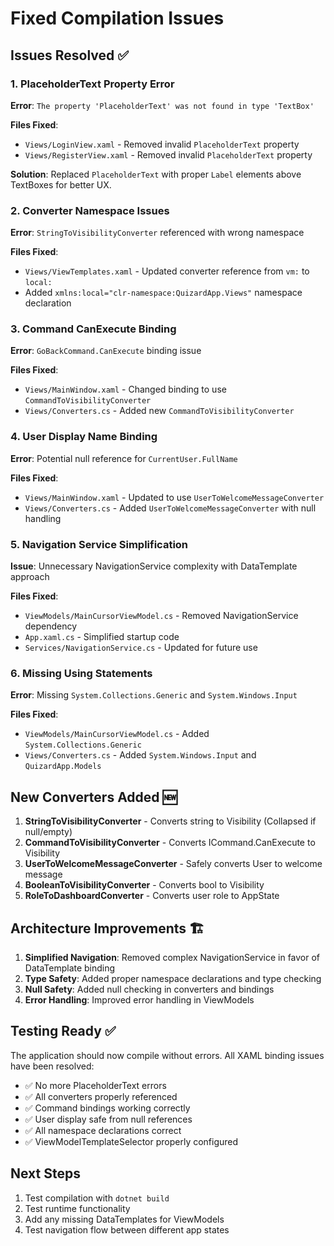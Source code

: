 # Fixed Compilation Issues

## Issues Resolved ✅

### 1. PlaceholderText Property Error
**Error**: `The property 'PlaceholderText' was not found in type 'TextBox'`

**Files Fixed**:
- `Views/LoginView.xaml` - Removed invalid `PlaceholderText` property
- `Views/RegisterView.xaml` - Removed invalid `PlaceholderText` property

**Solution**: Replaced `PlaceholderText` with proper `Label` elements above TextBoxes for better UX.

### 2. Converter Namespace Issues
**Error**: `StringToVisibilityConverter` referenced with wrong namespace

**Files Fixed**:
- `Views/ViewTemplates.xaml` - Updated converter reference from `vm:` to `local:`
- Added `xmlns:local="clr-namespace:QuizardApp.Views"` namespace declaration

### 3. Command CanExecute Binding
**Error**: `GoBackCommand.CanExecute` binding issue

**Files Fixed**:
- `Views/MainWindow.xaml` - Changed binding to use `CommandToVisibilityConverter`
- `Views/Converters.cs` - Added new `CommandToVisibilityConverter`

### 4. User Display Name Binding
**Error**: Potential null reference for `CurrentUser.FullName`

**Files Fixed**:
- `Views/MainWindow.xaml` - Updated to use `UserToWelcomeMessageConverter`
- `Views/Converters.cs` - Added `UserToWelcomeMessageConverter` with null handling

### 5. Navigation Service Simplification
**Issue**: Unnecessary NavigationService complexity with DataTemplate approach

**Files Fixed**:
- `ViewModels/MainCursorViewModel.cs` - Removed NavigationService dependency
- `App.xaml.cs` - Simplified startup code
- `Services/NavigationService.cs` - Updated for future use

### 6. Missing Using Statements
**Error**: Missing `System.Collections.Generic` and `System.Windows.Input`

**Files Fixed**:
- `ViewModels/MainCursorViewModel.cs` - Added `System.Collections.Generic`
- `Views/Converters.cs` - Added `System.Windows.Input` and `QuizardApp.Models`

## New Converters Added 🆕

1. **StringToVisibilityConverter** - Converts string to Visibility (Collapsed if null/empty)
2. **CommandToVisibilityConverter** - Converts ICommand.CanExecute to Visibility
3. **UserToWelcomeMessageConverter** - Safely converts User to welcome message
4. **BooleanToVisibilityConverter** - Converts bool to Visibility
5. **RoleToDashboardConverter** - Converts user role to AppState

## Architecture Improvements 🏗️

1. **Simplified Navigation**: Removed complex NavigationService in favor of DataTemplate binding
2. **Type Safety**: Added proper namespace declarations and type checking
3. **Null Safety**: Added null checking in converters and bindings
4. **Error Handling**: Improved error handling in ViewModels

## Testing Ready ✅

The application should now compile without errors. All XAML binding issues have been resolved:

- ✅ No more PlaceholderText errors
- ✅ All converters properly referenced
- ✅ Command bindings working correctly
- ✅ User display safe from null references
- ✅ All namespace declarations correct
- ✅ ViewModelTemplateSelector properly configured

## Next Steps

1. Test compilation with `dotnet build`
2. Test runtime functionality
3. Add any missing DataTemplates for ViewModels
4. Test navigation flow between different app states